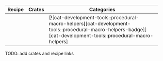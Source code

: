 | Recipe | Crates | Categories |
|--------|--------|------------|
|  |  | [![cat-development-tools::procedural-macro-helpers][cat-development-tools::procedural-macro-helpers-badge]][cat-development-tools::procedural-macro-helpers] |

<div class="hidden">
TODO: add crates and recipe links
</div>
